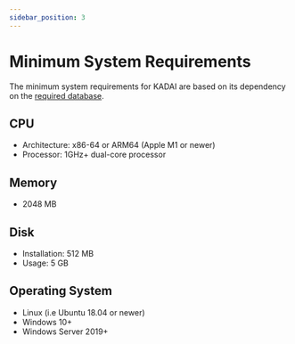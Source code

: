 ```yaml
---
sidebar_position: 3
---
```


# Minimum System Requirements

The minimum system requirements for KADAI are based on its dependency on the [required database](./supportedEnvironments.md#supported-databases).

## CPU

- Architecture: x86-64 or ARM64 (Apple M1 or newer)
- Processor: 1GHz+ dual-core processor

## Memory

- 2048 MB

## Disk

- Installation: 512 MB
- Usage: 5 GB

## Operating System

- Linux (i.e Ubuntu 18.04 or newer)
- Windows 10+
- Windows Server 2019+
